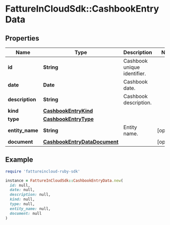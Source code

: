 # FattureInCloudSdk::CashbookEntryData

## Properties

| Name | Type | Description | Notes |
| ---- | ---- | ----------- | ----- |
| **id** | **String** | Cashbook unique identifier. |  |
| **date** | **Date** | Cashbook date. |  |
| **description** | **String** | Cashbook description. |  |
| **kind** | [**CashbookEntryKind**](CashbookEntryKind.md) |  |  |
| **type** | [**CashbookEntryType**](CashbookEntryType.md) |  |  |
| **entity_name** | **String** | Entity name. | [optional] |
| **document** | [**CashbookEntryDataDocument**](CashbookEntryDataDocument.md) |  | [optional] |

## Example

```ruby
require 'fattureincloud-ruby-sdk'

instance = FattureInCloudSdk::CashbookEntryData.new(
  id: null,
  date: null,
  description: null,
  kind: null,
  type: null,
  entity_name: null,
  document: null
)
```

